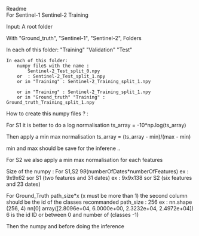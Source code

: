
Readme  
For Sentinel-1 Sentinel-2 Training

Input: 
A root folder 

With "Ground_truth", "Sentinel-1", "Sentinel-2", Folders

In each of this folder:
    "Training" "Validation" "Test" 

    In each of this folder:
        numpy fileS with the name : 
            Sentinel-2_Test_split_0.npy
        or  : Sentinel-2_Test_split_1.npy
        or in "Training" : Sentinel-2_Training_split_1.npy

        or in "Training" : Sentinel-2_Training_split_1.npy
        or in "Ground_truth" "Training" : Ground_truth_Training_split_1.npy

How to create this numpy files ? :

For S1 it is better to do a log normalisation 
ts_array = -10*np.log(ts_array)

Then apply a min max normalisation 
ts_array = (ts_array - min)/(max - min)

min and max should be save for the inferene .. 

For S2 we also apply a min max normalisation for each features

Size of the numpy :
For S1,S2
9*9*(numberOfDates*numberOfFeatures)
ex : 9x9x62 sor S1 (two features and 31 dates)
ex : 9x9x138 sor S2 (six features and 23 dates)

For Ground_Truth
path_size*x (x must be more than 1) the second column should be the id of the classes
recommanded path_size : 256
ex : 
nn.shape
(256, 4)
nn[0]
array([2.8096e+04, 6.0000e+00, 2.3232e+04, 2.4972e+04])
6 is the id ID or between 0 and number of (classes -1)

Then the numpy and before doing the inference
